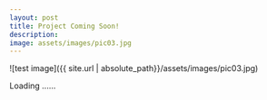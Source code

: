 ```yaml
---
layout: post
title: Project Coming Soon!
description:
image: assets/images/pic03.jpg
---
```


![test image]({{ site.url | absolute_path}}/assets/images/pic03.jpg)

Loading ......
